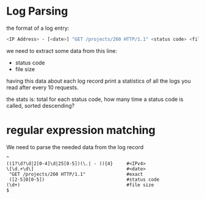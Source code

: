 # Log Parsing

the format of a log entry:
```sh
<IP Address> - [<date>] "GET /projects/260 HTTP/1.1" <status code> <file size>
```

we need to extract some data from this line:

- status code
- file size

having this data about each log record print a statistics of all the logs you read after every 10 requests.

the stats is:
total <file size>
for each status code, how many time a status code is called, sorted descending?

# regular expression matching
We need to parse the needed data from the log record
```regex
^
((1?\d?\d|2[0-4]\d|25[0-5])(\.| - )){4}     #<IPv4>
\[\d.+\d\]                                  #<date>
 "GET /projects/260 HTTP/1.1"               #exact
 ([2-5]0[0-5])                              #status code
(\d+)                                       #file size
$
```
